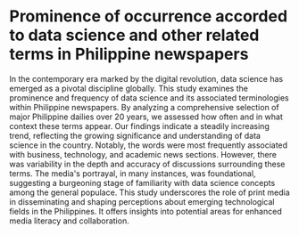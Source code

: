 # Prominence of occurrence accorded to data science and other related terms in Philippine newspapers
In the contemporary era marked by the digital revolution, data science has emerged as a pivotal discipline globally. This study examines the prominence and frequency of data science and its associated terminologies within Philippine newspapers. By analyzing a comprehensive selection of major Philippine dailies over 20 years, we assessed how often and in what context these terms appear. Our findings indicate a steadily increasing trend, reflecting the growing significance and understanding of data science in the country. Notably, the words were most frequently associated with business, technology, and academic news sections. However, there was variability in the depth and accuracy of discussions surrounding these terms. The media's portrayal, in many instances, was foundational, suggesting a burgeoning stage of familiarity with data science concepts among the general populace. This study underscores the role of print media in disseminating and shaping perceptions about emerging technological fields in the Philippines. It offers insights into potential areas for enhanced media literacy and collaboration.
